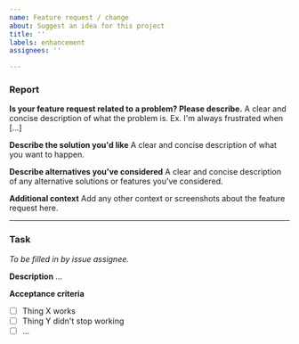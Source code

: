 ```yaml
---
name: Feature request / change
about: Suggest an idea for this project
title: ''
labels: enhancement
assignees: ''

---
```


### Report
**Is your feature request related to a problem? Please describe.**
A clear and concise description of what the problem is. Ex. I'm always frustrated when [...]

**Describe the solution you'd like**
A clear and concise description of what you want to happen.

**Describe alternatives you've considered**
A clear and concise description of any alternative solutions or features you've considered.

**Additional context**
Add any other context or screenshots about the feature request here.

---
### Task
_To be filled in by issue assignee._

**Description**
...

**Acceptance criteria**
- [ ] Thing X works
- [ ] Thing Y didn't stop working
- [ ] ...
